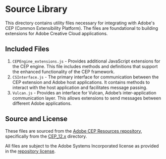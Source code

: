 # Source Library
This directory contains utility files necessary for integrating with Adobe's CEP (Common Extensibility Platform). The files are foundational to building extensions for Adobe Creative Cloud applications.

## Included Files
1. `CEPEngine_extensions.js` - Provides additional JavaScript extensions for the CEP engine. This file includes methods and definitions that support the enhanced functionality of the CEP framework.
2. `CSInterface.js` - The primary interface for communication between the CEP extension and Adobe host applications. It contains methods to interact with the host application and facilitates message passing.
3. `Vulcan.js` - Provides an interface for Vulcan, Adobe’s inter-application communication layer. This allows extensions to send messages between different Adobe applications.

## Source and License
These files are sourced from the [Adobe CEP Resources repository](https://github.com/Adobe-CEP/CEP-Resources), specifically from the [CEP_12.x](https://github.com/Adobe-CEP/CEP-Resources/tree/master/CEP_12.x) directory.

All files are subject to the Adobe Systems Incorporated license as provided in the [repository license](https://github.com/Adobe-CEP/CEP-Resources/blob/master/License/GenSDK_IHC-en_US-20120323_1224.pdf).
